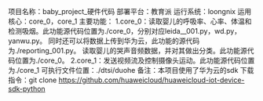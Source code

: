 项目名称：baby_project_硬件代码
部署平台：教育派
运行系统：loongnix
运用核心：core_0，core_1
主要功能：
1.core_0：读取婴儿的呼吸率、心率、体温和检测吸烟。此功能源代码位置为./core_0，分别对应leida__001.py，wd.py，yanwu.py。
同时还可以将数据上传到华为云，此功能的源代码为./reporting_001.py。
读取婴儿的哭声音频数据，并对其做出分类。此功能源代码位置为./core_0。
2.core_1：发送视频流及控制摄像头运动。此功能源代码位置为./core_1
可执行文件位置：./dtsi/duohe
备注：本项目使用了华为云的sdk
下载指令：git clone https://github.com/huaweicloud/huaweicloud-iot-device-sdk-python
